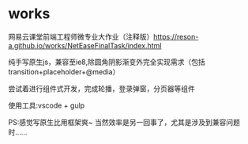 # works
 
网易云课堂前端工程师微专业大作业（注释版）https://reson-a.github.io/works/NetEaseFinalTask/index.html


纯手写原生js，兼容至ie8,除圆角阴影渐变外完全实现需求（包括transition+placeholder+@media）

尝试着进行组件式开发，完成轮播，登录弹窗，分页器等组件

使用工具:vscode + gulp 

PS:感觉写原生比用框架爽~ 当然效率是另一回事了，尤其是涉及到兼容问题时……



